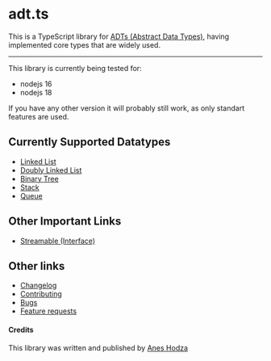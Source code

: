 # adt.ts
This is a TypeScript library for [ADTs (Abstract Data Types)](https://en.wikipedia.org/wiki/Abstract_data_type), having implemented core types that are widely used.

---

This library is currently being tested for:
- nodejs 16
- nodejs 18

If you have any other version it will probably still work, as only standart features are used.

## Currently Supported Datatypes
- [Linked List](./docs/classes/datatypes/LINKED_LIST.md)
- [Doubly Linked List](./docs/classes/datatypes/LINKED_LIST.md)
- [Binary Tree](./docs/classes/datatypes/BINARY_TREE.md)
- [Stack](./docs/classes/datatypes/STACK.md)
- [Queue](./docs/classes/datatypes/QUEUE.md)

## Other Important Links
- [Streamable (Interface)](./docs/classes/STREAMABLE.md)

## Other links
- [Changelog](./docs/other_links/CHANGELOG.md)
- [Contributing](./docs/other_links/CONTRIBUTING.md)
- [Bugs](./docs/other_links/BUGS.md)
- [Feature requests](./docs/other_links/FEATURE_REQUESTS.md)

#### Credits
This library was written and published by [Anes Hodza](https://aneshodza.ch)
